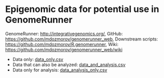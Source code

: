 # Epigenomic data for potential use in GenomeRunner

GenomeRunner: http://integrativegenomics.org/, GitHub: https://github.com/mdozmorov/genomerunner_web, Downstream scripts: https://github.com/mdozmorov/R.genomerunner, Wiki: https://github.com/mdozmorov/genomerunner_web/wiki

- Data only: [data_only.csv](data_only.csv)
- Data that can also be analyzed: [data_and_analysis.csv](data_and_analysis.csv)
- Data only for analysis: [data_analysis_only.csv](data_analysis_only.csv)

